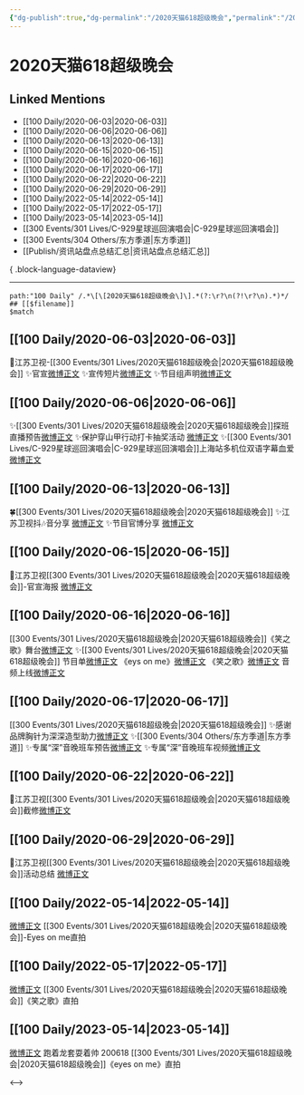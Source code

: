 ```yaml
---
{"dg-publish":true,"dg-permalink":"/2020天猫618超级晚会","permalink":"/2020天猫618超级晚会/","created":"2022-12-04T16:52:50.000+08:00","updated":"2023-08-24T18:29:47.579+08:00"}
---
```


# 2020天猫618超级晚会

## Linked Mentions
- [[100 Daily/2020-06-03\|2020-06-03]]
- [[100 Daily/2020-06-06\|2020-06-06]]
- [[100 Daily/2020-06-13\|2020-06-13]]
- [[100 Daily/2020-06-15\|2020-06-15]]
- [[100 Daily/2020-06-16\|2020-06-16]]
- [[100 Daily/2020-06-17\|2020-06-17]]
- [[100 Daily/2020-06-22\|2020-06-22]]
- [[100 Daily/2020-06-29\|2020-06-29]]
- [[100 Daily/2022-05-14\|2022-05-14]]
- [[100 Daily/2022-05-17\|2022-05-17]]
- [[100 Daily/2023-05-14\|2023-05-14]]
- [[300 Events/301 Lives/C-929星球巡回演唱会\|C-929星球巡回演唱会]]
- [[300 Events/304 Others/东方季道\|东方季道]]
- [[Publish/资讯站盘点总结汇总\|资讯站盘点总结汇总]]

{ .block-language-dataview}

---

```expander
path:"100 Daily" /.*\[\[2020天猫618超级晚会\]\].*(?:\r?\n(?!\r?\n).*)*/
## [[$filename]]
$match
```
## [[100 Daily/2020-06-03\|2020-06-03]]
🌸江苏卫视-[[300 Events/301 Lives/2020天猫618超级晚会\|2020天猫618超级晚会]]
✨官宣[微博正文](https://m.weibo.cn/6466290670/4511735430321172)
✨宣传短片[微博正文](https://m.weibo.cn/6466290670/4511823472863706)
✨节目组声明[微博正文](https://m.weibo.cn/6466290670/4511858717063418)
## [[100 Daily/2020-06-06\|2020-06-06]]
✨[[300 Events/301 Lives/2020天猫618超级晚会\|2020天猫618超级晚会]]探班直播预告[微博正文](https://m.weibo.cn/6466290670/4512964638261866)
✨保护穿山甲行动打卡抽奖活动 [微博正文](https://m.weibo.cn/6466290670/4512747004600576)
✨[[300 Events/301 Lives/C-929星球巡回演唱会\|C-929星球巡回演唱会]]上海站多机位双语字幕血爱
[微博正文](https://m.weibo.cn/6466290670/4512786530924073)
## [[100 Daily/2020-06-13\|2020-06-13]]
🍀[[300 Events/301 Lives/2020天猫618超级晚会\|2020天猫618超级晚会]]
✨江苏卫视抖🎶音分享 [微博正文](https://m.weibo.cn/6466290670/4515425726235575)
✨节目官博分享 [微博正文](https://m.weibo.cn/6466290670/4515440250483636)

## [[100 Daily/2020-06-15\|2020-06-15]]
🌱江苏卫视[[300 Events/301 Lives/2020天猫618超级晚会\|2020天猫618超级晚会]]-官宣海报 [微博正文](https://m.weibo.cn/6466290670/4516037599166042)
## [[100 Daily/2020-06-16\|2020-06-16]]
[[300 Events/301 Lives/2020天猫618超级晚会\|2020天猫618超级晚会]]《笑之歌》舞台[微博正文](https://m.weibo.cn/6466290670/4516569797738265)
✨[[300 Events/301 Lives/2020天猫618超级晚会\|2020天猫618超级晚会]]
节目单[微博正文](https://m.weibo.cn/6466290670/4516384333793816)
《eys on me》[微博正文](https://m.weibo.cn/6466290670/4516537438762118)
《笑之歌》[微博正文](https://m.weibo.cn/6466290670/4516537887485786)
音频上线[微博正文](https://m.weibo.cn/6466290670/4516597299274473)
## [[100 Daily/2020-06-17\|2020-06-17]]
[[300 Events/301 Lives/2020天猫618超级晚会\|2020天猫618超级晚会]]
✨感谢品牌胸针为深深造型助力[微博正文](https://m.weibo.cn/6466290670/4516811452665764)
✨[[300 Events/304 Others/东方季道\|东方季道]]
✨专属“深”音晚班车预告[微博正文](https://m.weibo.cn/6466290670/4516897028327996)
✨专属“深”音晚班车视频[微博正文](https://m.weibo.cn/6466290670/4516933654262153)

## [[100 Daily/2020-06-22\|2020-06-22]]
🌟江苏卫视[[300 Events/301 Lives/2020天猫618超级晚会\|2020天猫618超级晚会]]截修[微博正文](https://m.weibo.cn/6466290670/4518654991944473)
## [[100 Daily/2020-06-29\|2020-06-29]]
🌸江苏卫视[[300 Events/301 Lives/2020天猫618超级晚会\|2020天猫618超级晚会]]活动总结 [微博正文](https://m.weibo.cn/6466290670/4521276230018288)
## [[100 Daily/2022-05-14\|2022-05-14]]
[微博正文](https://m.weibo.cn/7760763321/4769062020189432) [[300 Events/301 Lives/2020天猫618超级晚会\|2020天猫618超级晚会]]-Eyes on me直拍
## [[100 Daily/2022-05-17\|2022-05-17]]
[微博正文](https://m.weibo.cn/7760763321/4770128836954801) [[300 Events/301 Lives/2020天猫618超级晚会\|2020天猫618超级晚会]]《笑之歌》直拍
## [[100 Daily/2023-05-14\|2023-05-14]]
[微博正文](http://weibo.com/7760763321/LsYCm0Nhm) 跑着龙套耍着帅 200618 [[300 Events/301 Lives/2020天猫618超级晚会\|2020天猫618超级晚会]]《eyes on me》直拍

<-->